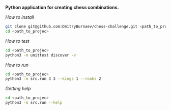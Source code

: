 **Python application for creating chess combinations.** 

_How to install_
```bash
git clone git@github.com:DmitryBurnaev/chess-challenge.git <path_to_projec>
cd <path_to_projec>
```

_How to test_
```bash
cd <path_to_projec>
python3 -m unittest discover -v
```

_How to run_
```bash
cd <path_to_projec>
python3 -m src.run 3 3 --kings 1 --rooks 2

```

_Getting help_
```bash
cd <path_to_projec>
python3 -m src.run --help

```
